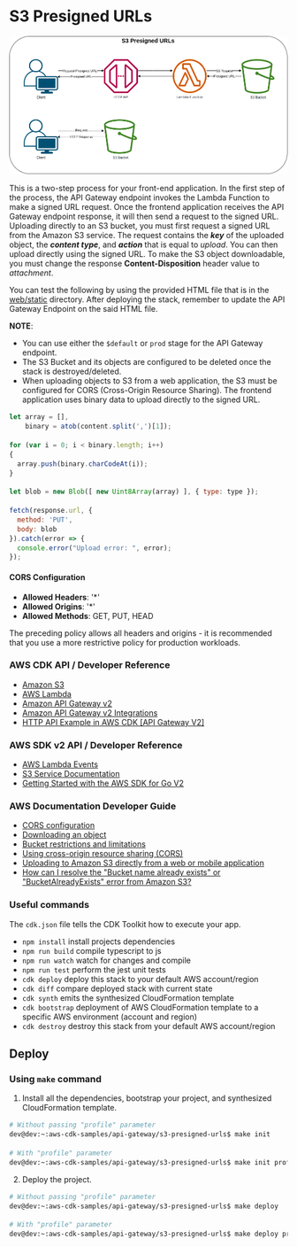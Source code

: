 # S3 Presigned URLs

![API Gateway to S3](assets/img/s3-presigned-urls.png)

This is a two-step process for your front-end application. In the first step of the process, the API Gateway endpoint invokes the Lambda Function to make a signed URL request. Once the frontend application receives the API Gateway endpoint response, it will then send a request to the signed URL. Uploading directly to an S3 bucket, you must first request a signed URL from the Amazon S3 service. The request contains the ***key*** of the uploaded object, the ***content type***, and ***action*** that is equal to *upload*. You can then upload directly using the signed URL. To make the S3 object downloadable, you must change the response **Content-Disposition** header value to *attachment*.

You can test the following by using the provided HTML file that is in the [web/static](web/static/index.html) directory. After deploying the stack, remember to update the API Gateway Endpoint on the said HTML file.

**NOTE**:
* You can use either the `$default` or `prod` stage for the API Gateway endpoint.
* The S3 Bucket and its objects are configured to be deleted once the stack is destroyed/deleted.
* When uploading objects to S3 from a web application, the S3 must be configured for CORS (Cross-Origin Resource Sharing). The frontend application uses binary data to upload directly to the signed URL.

```javascript
let array = [],
    binary = atob(content.split(',')[1]);

for (var i = 0; i < binary.length; i++)
{
  array.push(binary.charCodeAt(i));
}

let blob = new Blob([ new Uint8Array(array) ], { type: type });

fetch(response.url, {
  method: 'PUT',
  body: blob
}).catch(error => {
  console.error("Upload error: ", error);
});
```

#### CORS Configuration
* **Allowed Headers**: '*'
* **Allowed Origins**: '*'
* **Allowed Methods**: GET, PUT, HEAD

The preceding policy allows all headers and origins - it is recommended that you use a more restrictive policy for production workloads.

### AWS CDK API / Developer Reference
* [Amazon S3](https://docs.aws.amazon.com/cdk/api/v2/docs/aws-cdk-lib.aws_s3-readme.html)
* [AWS Lambda](https://docs.aws.amazon.com/cdk/api/v2/docs/aws-cdk-lib.aws_lambda-readme.html)
* [Amazon API Gateway v2](https://docs.aws.amazon.com/cdk/api/v2/docs/aws-apigatewayv2-alpha-readme.html)
* [Amazon API Gateway v2 Integrations](https://docs.aws.amazon.com/cdk/api/v2/docs/aws-apigatewayv2-integrations-alpha-readme.html)
* [HTTP API Example in AWS CDK [API Gateway V2]](https://bobbyhadz.com/blog/aws-cdk-http-api-apigateway-v2-example)

### AWS SDK v2 API / Developer Reference
* [AWS Lambda Events](https://github.com/aws/aws-lambda-go/blob/main/events/README.md)
* [S3 Service Documentation](https://pkg.go.dev/github.com/aws/aws-sdk-go-v2/service/s3)
* [Getting Started with the AWS SDK for Go V2](https://aws.github.io/aws-sdk-go-v2/docs/getting-started/)

### AWS Documentation Developer Guide
* [CORS configuration](https://docs.aws.amazon.com/AmazonS3/latest/userguide/ManageCorsUsing.html)
* [Downloading an object](https://docs.aws.amazon.com/AmazonS3/latest/userguide/download-objects.html)
* [Bucket restrictions and limitations](https://docs.aws.amazon.com/AmazonS3/latest/userguide/BucketRestrictions.html)
* [Using cross-origin resource sharing (CORS)](https://docs.aws.amazon.com/AmazonS3/latest/userguide/cors.html)
* [Uploading to Amazon S3 directly from a web or mobile application](https://aws.amazon.com/blogs/compute/uploading-to-amazon-s3-directly-from-a-web-or-mobile-application/)
* [How can I resolve the "Bucket name already exists" or "BucketAlreadyExists" error from Amazon S3?](https://repost.aws/knowledge-center/s3-error-bucket-already-exists)

### Useful commands
The `cdk.json` file tells the CDK Toolkit how to execute your app.

* `npm install`     install projects dependencies
* `npm run build`   compile typescript to js
* `npm run watch`   watch for changes and compile
* `npm run test`    perform the jest unit tests
* `cdk deploy`      deploy this stack to your default AWS account/region
* `cdk diff`        compare deployed stack with current state
* `cdk synth`       emits the synthesized CloudFormation template
* `cdk bootstrap`   deployment of AWS CloudFormation template to a specific AWS environment (account and region)
* `cdk destroy`     destroy this stack from your default AWS account/region

## Deploy

### Using `make` command
1. Install all the dependencies, bootstrap your project, and synthesized CloudFormation template.
  ```bash
  # Without passing "profile" parameter
  dev@dev:~:aws-cdk-samples/api-gateway/s3-presigned-urls$ make init

  # With "profile" parameter
  dev@dev:~:aws-cdk-samples/api-gateway/s3-presigned-urls$ make init profile=[profile_name]
  ```

2. Deploy the project.

  ```bash
  # Without passing "profile" parameter
  dev@dev:~:aws-cdk-samples/api-gateway/s3-presigned-urls$ make deploy

  # With "profile" parameter
  dev@dev:~:aws-cdk-samples/api-gateway/s3-presigned-urls$ make deploy profile=[profile_name]
  ```